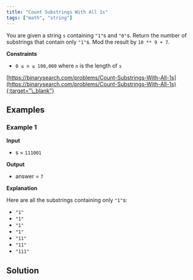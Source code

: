 ```yaml
---
title: "Count Substrings With All 1s"
tags: ["math", "string"]
---
```


You are given a string `s` containing `"1"`s and `"0"`s. Return the number of substrings that contain only `"1"`s. Mod the result by `10 ** 9 + 7`.

**Constraints**

- `0 ≤ n ≤ 100,000` where `n` is the length of `s`

[https://binarysearch.com/problems/Count-Substrings-With-All-1s](https://binarysearch.com/problems/Count-Substrings-With-All-1s){:target="\_blank"}

## Examples

### Example 1

**Input**

- s = `111001`

**Output**

- answer = `7`

**Explanation**

Here are all the substrings containing only `"1"`s:

- `"1"`
- `"1"`
- `"1"`
- `"1"`
- `"11"`
- `"11"`
- `"111"`

## Solution

<script src="https://gist.github.com/yaeba/16da7be5123724fcf6eccc25581cef5a.js?file=Count-Substrings-With-All-1s.cpp"></script>
